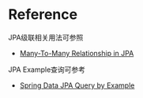 # Reference

JPA级联相关用法可参照
* [Many-To-Many Relationship in JPA](https://www.baeldung.com/jpa-many-to-many)

JPA Example查询可参考
* [Spring Data JPA Query by Example](https://www.baeldung.com/spring-data-query-by-example)